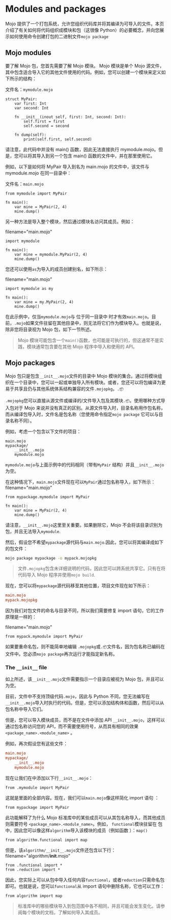 # Modules and packages

Mojo 提供了一个打包系统，允许您组织代码库并将其编译为可导入的文件。本页介绍了有关如何将代码组织成模块和包（这很像 Python）的必要概念，并向您展示如何使用命令创建打包的二进制文件`mojo package`

## Mojo modules

要了解 Mojo 包，您首先需要了解 Mojo 模块。 Mojo 模块是单个 Mojo 源文件，其中包含适合导入它的其他文件使用的代码。例如，您可以创建一个模块来定义如下所示的结构：

文件名：```mymodule.mojo```
```mojo
struct MyPair:
    var first: Int
    var second: Int

    fn __init__(inout self, first: Int, second: Int):
        self.first = first
        self.second = second

    fn dump(self):
        print(self.first, self.second)
```

请注意，此代码中并没有 main() 函数，因此无法直接执行 mymodule.mojo。但是，您可以将其导入到另一个包含 main() 函数的文件中，并在那里使用它。

例如，以下是如何将 MyPair 导入到名为 main.mojo 的文件中，该文件与 mymodule.mojo 在同一目录中：

文件名：```main.mojo```

```mojo
from mymodule import MyPair

fn main():
    var mine = MyPair(2, 4)
    mine.dump()
```

另一种方法是导入整个模块，然后通过模块名访问其成员。例如：

filename="main.mojo"

```mojo
import mymodule

fn main():
    var mine = mymodule.MyPair(2, 4)
    mine.dump()
```

您还可以使用`as`为导入的成员创建别名，如下所示：

filename="main.mojo"
```mojo
import mymodule as my

fn main():
    var mine = my.MyPair(2, 4)
    mine.dump()
```

在此示例中，仅当`mymodule.mojo`与 位于同一目录中 时才有效`main.mojo`。目前，`.mojo`如果文件驻留在其他目录中，则无法将它们作为模块导入。也就是说，除非您将目录视为 Mojo 包，如下一节所述。

> Mojo 模块可能包含一个`main()`函数，也可能是可执行的，但这通常不是实践，模块通常包含要在其他 Mojo 程序中导入和使用的 API。

## Mojo packages

Mojo 包只是包含`__init__.mojo`文件的目录中 Mojo 模块的集合。通过将模块组织在一个目录中，您可以一起或单独导入所有模块。或者，您还可以将包编译为更易于共享且仍与其他系统体系结构兼容的文件`.mojopkg`。`.📦`

`.mojopkg`您可以直接从源文件或编译的/文件导入包及其模块`.📦`。使用哪种方式导入包对于 Mojo 来说并没有真正的区别。从源文件导入时，目录名称用作包名称，而从编译包导入时，文件名是包名称（您使用命令指定`mojo package` 它可以与目录名称不同）。

例如，考虑一个包含以下文件的项目：

```
main.mojo
mypackage/
    __init__.mojo
    mymodule.mojo
```
`mymodule.mojo`与上面示例中的代码相同（带有`MyPair` 结构）并且`__init__.mojo`为空。

在这种情况下，`main.mojo`文件现在可以`MyPair`通过包名称导入，如下所示：
filename="main.mojo"
```mojo
from mypackage.mymodule import MyPair

fn main():
    var mine = MyPair(2, 4)
    mine.dump()
```

请注意，`__init__.mojo`这里至关重要。如果删除它，Mojo 不会将该目录识别为包，并且无法导入`mymodule`.

然后，假设您不希望`mypackage`源代码与`main.mojo`.因此，您可以将其编译成如下的包文件：

```sh
mojo package mypackage -o mypack.mojopkg
```
> 文件`.mojopkg`包含未详细说明的代码，因此您可以跨系统共享它。只有在将代码导入 Mojo 程序并使用`mojo build`.

现在，您可以将`mypackage`源代码移至其他位置，项目文件现在如下所示：

```ini
main.mojo
mypack.mojopkg
```
因为我们对包文件的命名与目录不同，所以我们需要修复 import 语句，它的工作原理是一样的：

filename="main.mojo"
```mojo
from mypack.mymodule import MyPair
```

如果要重命名包，则不能简单地编辑 `.mojopkg`或`.📦`文件名，因为包名称已编码在文件中。您必须`mojo package`再次运行才能指定新名称。

### The `__init__` file

如上所述，该`__init__.mojo`文件需要指示一个目录应被视为 Mojo 包，并且可以为空。

目前，文件中不支持顶级代码`.mojo`，因此与 Python 不同，您无法编写在`__init__.mojo`导入时执行的代码。但是，您可以添加结构体和函数，然后可以从包名称中导入它们。

但是，您可以导入模块成员，而不是在文件中添加 API `__init__.mojo`，这样可以通过包名称访问您的 API，而不需要使用符号，从而具有相同的效果`<package_name>.<module_name>` 。

例如，再次假设您有这些文件：

```ini
main.mojo
mypackage/
    __init__.mojo
    mymodule.mojo
```

现在让我们在中添加以下行`__init__.mojo`：

```{.mojo filename="__init__.mojo"}
from .mymodule import MyPair
```

这就是里面的全部内容。现在，我们可以`main.mojo`像这样简化 import 语句 ：

```{.mojo filename="main.mojo"}
from mypackage import MyPair
```

此功能解释了为什么 Mojo 标准库中的某些成员可以从其包名称导入，而其他成员则需要符号 `<package_name>.<module_name>`。例如， `functional`模块驻留在 包中，因此您可以像这样`algorithm`导入该模块的成员（例如函数 ）：`map()`

```mojo
from algorithm.functional import map
```

但是，该`algorithm/__init__.mojo`文件还包含以下行：
filename="algorithm/__init__.mojo"
```mojo
from .functional import *
from .reduction import *
```

因此，您实际上可以从包中导入任何内容`functional`，或者`reduction`只需命名包即可。也就是说，您可以`functional`从 import 语句中删除名称，它也可以工作：

```mojo
from algorithm import map
```

> 标准库中的哪些模块导入到包范围中各不相同，并且可能会发生变化。请参阅每个模块的文档，了解如何导入其成员。
